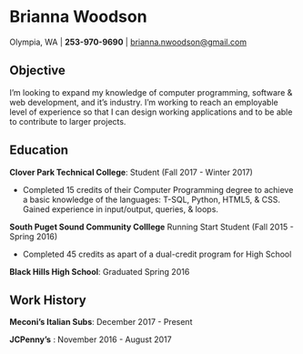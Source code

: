 
Brianna Woodson
========
Olympia, WA | __253-970-9690__ | brianna.nwoodson@gmail.com


**Objective**
----------
I’m looking to expand my knowledge of computer programming, software & web development, and it’s industry. I’m working to reach an employable level of experience so that I can design working applications and to be able to contribute to larger projects. 


**Education**
----------
**Clover Park Technical College**:  Student (Fall 2017 - Winter 2017)
	
- Completed 15 credits of their Computer Programming degree to achieve a basic knowledge of the languages: T-SQL, Python, HTML5, & CSS. Gained experience in input/output, queries, & loops.

**South Puget Sound Community Colllege** Running Start Student (Fall 2015 - Spring 2016)
	
- Completed 45 credits as apart of a dual-credit program for High School

**Black Hills High School**: Graduated Spring 2016


**Work History**
-----------
**Meconi’s Italian Subs**: December 2017 - Present
	
**JCPenny’s** : November 2016 - August 2017
